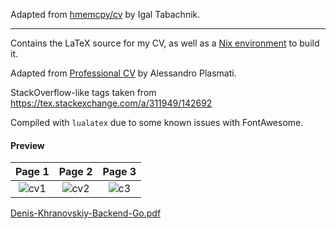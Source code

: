 Adapted from [hmemcpy/cv](https://github.com/hmemcpy/cv) by Igal Tabachnik.

------

Contains the LaTeX source for my CV, as well as a [Nix environment](https://nixos.org/nix/) to build it.

Adapted from [Professional CV](https://www.sharelatex.com/templates/cv-or-resume/professional-cv) by Alessandro Plasmati.

StackOverflow-like tags taken from https://tex.stackexchange.com/a/311949/142692 

Compiled with `lualatex` due to some known issues with FontAwesome.

#### Preview

Page 1 |  Page 2 |  Page 3
:--------------:|:---------------:|:---------------:
![cv1](https://user-images.githubusercontent.com/4980184/132144073-0f0860c9-8c3a-4907-852e-ff901d471dbb.jpg)| ![cv2](https://user-images.githubusercontent.com/4980184/132144078-108ac5b2-0691-49fe-aaf4-e78819967e9e.jpg)| ![c3](https://user-images.githubusercontent.com/4980184/132144081-a4d7403f-5644-4e76-a061-80efd3c2559a.jpg)

[Denis-Khranovskiy-Backend-Go.pdf](https://github.com/Khranovskiy/cv/files/7497891/Denis-Khranovskiy-Backend-Go.pdf)
